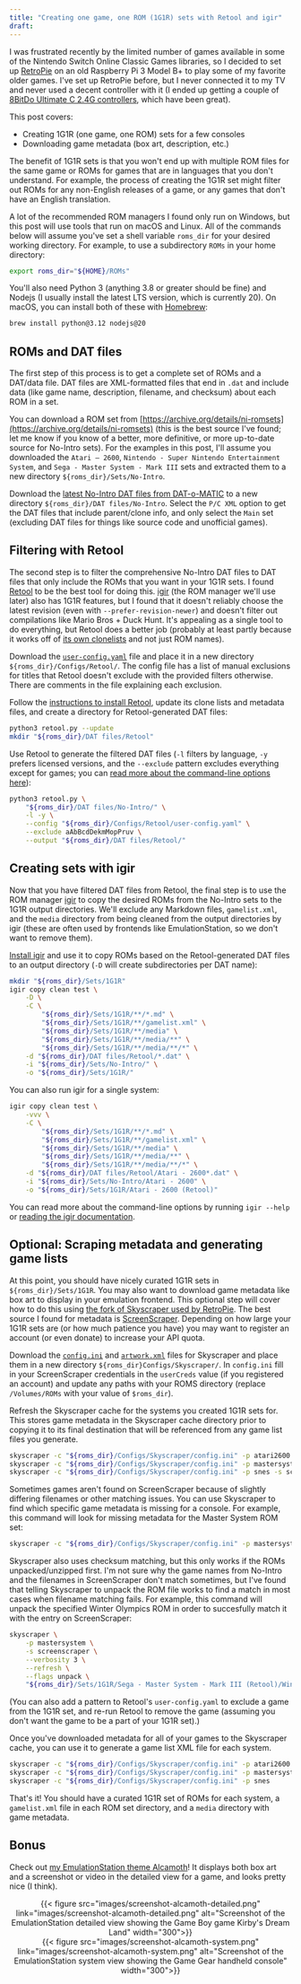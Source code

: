 ```yaml
---
title: "Creating one game, one ROM (1G1R) sets with Retool and igir"
draft: 
---
```


I was frustrated recently by the limited number of games available in some of the Nintendo Switch Online Classic Games libraries, so I decided to set up [RetroPie](https://retropie.org.uk/) on an old Raspberry Pi 3 Model B+ to play some of my favorite older games. I've set up RetroPie before, but I never connected it to my TV and never used a decent controller with it (I ended up getting a couple of [8BitDo Ultimate C 2.4G controllers](https://shop.8bitdo.com/products/8bitdo-ultimate-c-2-4g), which have been great).

This post covers:

* Creating 1G1R (one game, one ROM) sets for a few consoles
* Downloading game metadata (box art, description, etc.)

The benefit of 1G1R sets is that you won't end up with multiple ROM files for the same game or ROMs for games that are in languages that you don't understand. For example, the process of creating the 1G1R set might filter out ROMs for any non-English releases of a game, or any games that don't have an English translation.

A lot of the recommended ROM managers I found only run on Windows, but this post will use tools that run on macOS and Linux. All of the commands below will assume you've set a shell variable `roms_dir` for your desired working directory. For example, to use a subdirectory `ROMs` in your home directory:

```sh
export roms_dir="${HOME}/ROMs"
```

You'll also need Python 3 (anything 3.8 or greater should be fine) and Nodejs (I usually install the latest LTS version, which is currently 20). On macOS, you can install both of these with [Homebrew](https://brew.sh/):

```sh
brew install python@3.12 nodejs@20
```

## ROMs and DAT files

The first step of this process is to get a complete set of ROMs and a DAT/data file. DAT files are XML-formatted files that end in `.dat` and include data (like game name, description, filename, and checksum) about each ROM in a set.

You can download a ROM set from [https://archive.org/details/ni-romsets](https://archive.org/details/ni-romsets) (this is the best source I've found; let me know if you know of a better, more definitive, or more up-to-date source for No-Intro sets). For the examples in this post, I'll assume you downloaded the `Atari – 2600`, `Nintendo - Super Nintendo Entertainment System`, and `Sega - Master System - Mark III` sets and extracted them to a new directory `${roms_dir}/Sets/No-Intro`.

Download the [latest No-Intro DAT files from DAT-o-MATIC](https://datomatic.no-intro.org/index.php?page=download&op=daily&s=64) to a new directory `${roms_dir}/DAT files/No-Intro`. Select the `P/C XML` option to get the DAT files that include parent/clone info, and only select the `Main` set (excluding DAT files for things like source code and unofficial games).

## Filtering with Retool

The second step is to filter the comprehensive No-Intro DAT files to DAT files that only include the ROMs that you want in your 1G1R sets. I found [Retool](https://unexpectedpanda.github.io/retool/) to be the best tool for doing this. [igir](https://igir.io/) (the ROM manager we'll use later) also has 1G1R features, but I found that it doesn't reliably choose the latest revision (even with `--prefer-revision-newer`) and doesn't filter out compilations like Mario Bros + Duck Hunt. It's appealing as a single tool to do everything, but Retool does a better job (probably at least partly because it works off of [its own clonelists](https://github.com/unexpectedpanda/retool-clonelists-metadata) and not just ROM names).

Download the [`user-config.yaml`](./files/retool/user-config.yaml) file and place it in a new directory `${roms_dir}/Configs/Retool/`. The config file has a list of manual exclusions for titles that Retool doesn't exclude with the provided filters otherwise. There are comments in the file explaining each exclusion.

Follow the [instructions to install Retool](https://unexpectedpanda.github.io/retool/download/#git-and-python-gui-and-cli), update its clone lists and metadata files, and create a directory for Retool-generated DAT files:

```sh
python3 retool.py --update
mkdir "${roms_dir}/DAT files/Retool"
```

Use Retool to generate the filtered DAT files (`-l` filters by language, `-y` prefers licensed versions, and the `--exclude` pattern excludes everything except for games; you can [read more about the command-line options here](https://unexpectedpanda.github.io/retool/how-to-use-retool-cli/)):

```sh
python3 retool.py \
    "${roms_dir}/DAT files/No-Intro/" \
    -l -y \
    --config "${roms_dir}/Configs/Retool/user-config.yaml" \
    --exclude aAbBcdDekmMopPruv \
    --output "${roms_dir}/DAT files/Retool/"
```

## Creating sets with igir

Now that you have filtered DAT files from Retool, the final step is to use the ROM manager [igir](https://igir.io/) to copy the desired ROMs from the No-Intro sets to the 1G1R output directories. We'll exclude any Markdown files, `gamelist.xml`, and the `media` directory from being cleaned from the output directories by igir (these are often used by frontends like EmulationStation, so we don't want to remove them).

[Install igir](https://igir.io/installation/) and use it to copy ROMs based on the Retool-generated DAT files to an output directory (`-D` will create subdirectories per DAT name):

```sh
mkdir "${roms_dir}/Sets/1G1R"
igir copy clean test \
    -D \
    -C \
        "${roms_dir}/Sets/1G1R/**/*.md" \
        "${roms_dir}/Sets/1G1R/**/gamelist.xml" \
        "${roms_dir}/Sets/1G1R/**/media" \
        "${roms_dir}/Sets/1G1R/**/media/**" \
        "${roms_dir}/Sets/1G1R/**/media/**/*" \
    -d "${roms_dir}/DAT files/Retool/*.dat" \
    -i "${roms_dir}/Sets/No-Intro/" \
    -o "${roms_dir}/Sets/1G1R/"
```

You can also run igir for a single system:

```sh
igir copy clean test \
    -vvv \
    -C \
        "${roms_dir}/Sets/1G1R/**/*.md" \
        "${roms_dir}/Sets/1G1R/**/gamelist.xml" \
        "${roms_dir}/Sets/1G1R/**/media" \
        "${roms_dir}/Sets/1G1R/**/media/**" \
        "${roms_dir}/Sets/1G1R/**/media/**/*" \
    -d "${roms_dir}/DAT files/Retool/Atari - 2600*.dat" \
    -i "${roms_dir}/Sets/No-Intro/Atari - 2600" \
    -o "${roms_dir}/Sets/1G1R/Atari - 2600 (Retool)"
```

You can read more about the command-line options by running `igir --help` or [reading the igir documentation](https://igir.io/).

## Optional: Scraping metadata and generating game lists

At this point, you should have nicely curated 1G1R sets in `${roms_dir}/Sets/1G1R`. You may also want to download game metadata like box art to display in your emulation frontend. This optional step will cover how to do this using [the fork of Skyscraper used by RetroPie](https://github.com/Gemba/skyscraper). The best source I found for metadata is [ScreenScraper](https://screenscraper.fr). Depending on how large your 1G1R sets are (or how much patience you have) you may want to register an account (or even donate) to increase your API quota.

Download the [`config.ini`](files/skyscraper/config.ini) and [`artwork.xml`](files/skyscraper/artwork.xml) files for Skyscraper and place them in a new directory `${roms_dir}Configs/Skyscraper/`. In `config.ini` fill in your ScreenScraper credentials in the `userCreds` value (if you registered an account) and update any paths with your ROMS directory (replace `/Volumes/ROMs` with your value of `$roms_dir`).

Refresh the Skyscraper cache for the systems you created 1G1R sets for. This stores game metadata in the Skyscraper cache directory prior to copying it to its final destination that will be referenced from any game list files you generate.

```sh
skyscraper -c "${roms_dir}/Configs/Skyscraper/config.ini" -p atari2600 -s screenscraper
skyscraper -c "${roms_dir}/Configs/Skyscraper/config.ini" -p mastersystem -s screenscraper
skyscraper -c "${roms_dir}/Configs/Skyscraper/config.ini" -p snes -s screenscraper
```

Sometimes games aren't found on ScreenScraper because of slightly differing filenames or other matching issues. You can use Skyscraper to find which specific game metadata is missing for a console. For example, this command will look for missing metadata for the Master System ROM set:

```sh
skyscraper -c "${roms_dir}/Configs/Skyscraper/config.ini" -p mastersystem -s screenscraper --cache report:missing=all
```

Skyscraper also uses checksum matching, but this only works if the ROMs unpacked/unzipped first. I'm not sure why the game names from No-Intro and the filenames in ScreenScraper don't match sometimes, but I've found that telling Skyscraper to unpack the ROM file works to find a match in most cases when filename matching fails. For example, this command will unpack the specified Winter Olympics ROM in order to succesfully match it with the entry on ScreenScraper:

```sh
skyscraper \
    -p mastersystem \
    -s screenscraper \
    --verbosity 3 \
    --refresh \
    --flags unpack \
    "${roms_dir}/Sets/1G1R/Sega - Master System - Mark III (Retool)/Winter Olympics (Europe) (En,Fr,De,Es,It,Pt,Sv,No).zip"
```

(You can also add a pattern to Retool's `user-config.yaml` to exclude a game from the 1G1R set, and re-run Retool to remove the game (assuming you don't want the game to be a part of your 1G1R set).)

Once you've downloaded metadata for all of your games to the Skyscraper cache, you can use it to generate a game list XML file for each system.

```sh
skyscraper -c "${roms_dir}/Configs/Skyscraper/config.ini" -p atari2600
skyscraper -c "${roms_dir}/Configs/Skyscraper/config.ini" -p mastersystem
skyscraper -c "${roms_dir}/Configs/Skyscraper/config.ini" -p snes
```

That's it! You should have a curated 1G1R set of ROMs for each system, a `gamelist.xml` file in each ROM set directory, and a `media` directory with game metadata.

## Bonus

Check out [my EmulationStation theme Alcamoth](https://github.com/brianreumere/es-theme-alcamoth)! It displays both box art and a screenshot or video in the detailed view for a game, and looks pretty nice (I think).

<center>{{< figure src="images/screenshot-alcamoth-detailed.png" link="images/screenshot-alcamoth-detailed.png" alt="Screenshot of the EmulationStation detailed view showing the Game Boy game Kirby's Dream Land" width="300">}}</center>

<center>{{< figure src="images/screenshot-alcamoth-system.png" link="images/screenshot-alcamoth-system.png" alt="Screenshot of the EmulationStation system view showing the Game Gear handheld console" width="300">}}</center>

